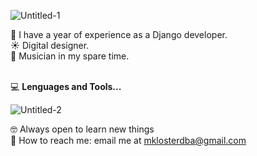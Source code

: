 ![Untitled-1](https://user-images.githubusercontent.com/21125171/115977817-c0c4f780-a551-11eb-804c-d447c614433f.png)


:tangerine:  I have a year of experience as a Django developer. <br>
:sunny:  Digital designer.<br>
:snake:  Musician in my spare time.<br>
<br>


:computer:  **Lenguages and Tools...**

![Untitled-2](https://user-images.githubusercontent.com/21125171/116000018-e17a6500-a5c4-11eb-9798-95367aca1c13.png)



:nerd_face: Always open to learn new things <br>
:lemon: How to reach me: email me at mklosterdba@gmail.com

